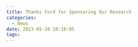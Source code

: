 ```yaml
---
title: Thanks Ford for Sponsoring Our Research
categories:
  - News
date: 2023-05-30 10:10:05
tags:
---
```

